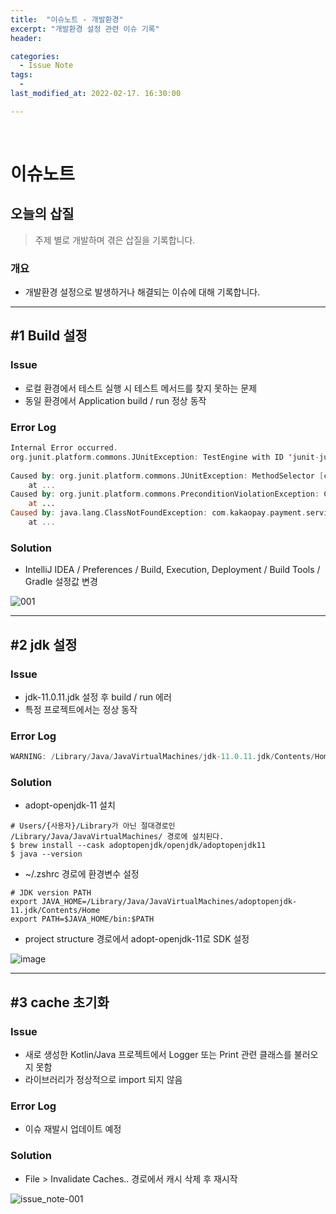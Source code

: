 ```yaml
---
title:  "이슈노트 - 개발환경"
excerpt: "개발환경 설정 관련 이슈 기록"
header:

categories:
  - Issue Note
tags:
  - 
last_modified_at: 2022-02-17. 16:30:00

---
```


<br>

# 이슈노트

## 오늘의 삽질
> 주제 별로 개발하며 겪은 삽질을 기록합니다.

### 개요
- 개발환경 설정으로 발생하거나 해결되는 이슈에 대해 기록합니다.

---

## #1 Build 설정

### Issue
- 로컬 환경에서 테스트 실행 시 테스트 메서드를 찾지 못하는 문제
- 동일 환경에서 Application build / run 정상 동작

### Error Log
```kotlin
Internal Error occurred.
org.junit.platform.commons.JUnitException: TestEngine with ID 'junit-jupiter' failed to discover tests
	
Caused by: org.junit.platform.commons.JUnitException: MethodSelector [className = 'com.kakaopay.payment.service.admin.AdminTest', methodName = 'temp', methodParameterTypes = ''] resolution failed
	at ...
Caused by: org.junit.platform.commons.PreconditionViolationException: Could not load class with name: com.kakaopay.payment.service.admin.AdminTest
	at ...
Caused by: java.lang.ClassNotFoundException: com.kakaopay.payment.service.admin.AdminTest
	at ...
```

### Solution
- IntelliJ IDEA / Preferences / Build, Execution, Deployment / Build Tools / Gradle 설정값 변경

![001](https://user-images.githubusercontent.com/58318041/127263691-b88ee12b-bb9a-4e0f-8479-10eb8a7ff053.png)

---

## #2 jdk 설정

### Issue
- jdk-11.0.11.jdk 설정 후 build / run 에러
- 특정 프로젝트에서는 정상 동작

### Error Log
```kotlin
WARNING: /Library/Java/JavaVirtualMachines/jdk-11.0.11.jdk/Contents/Home/bin/java is loading libcrypto in an unsafe way
```

### Solution
- adopt-openjdk-11 설치

```
# Users/{사용자}/Library가 아닌 절대경로인 /Library/Java/JavaVirtualMachines/ 경로에 설치된다.
$ brew install --cask adoptopenjdk/openjdk/adoptopenjdk11
$ java --version
```

- ~/.zshrc 경로에 환경변수 설정

```
# JDK version PATH
export JAVA_HOME=/Library/Java/JavaVirtualMachines/adoptopenjdk-11.jdk/Contents/Home
export PATH=$JAVA_HOME/bin:$PATH
```

- project structure 경로에서 adopt-openjdk-11로 SDK 설정

![image](https://user-images.githubusercontent.com/58318041/132431496-5ad2960a-933e-427d-82e3-303785605e8c.png)

---

## #3 cache 초기화

### Issue
- 새로 생성한 Kotlin/Java 프로젝트에서 Logger 또는 Print 관련 클래스를 불러오지 못함
- 라이브러리가 정상적으로 import 되지 않음

### Error Log
- 이슈 재발시 업데이트 예정

### Solution
- File > Invalidate Caches.. 경로에서 캐시 삭제 후 재시작

![issue_note-001]({{base_image_url}}/images/issue_note-001.png)
